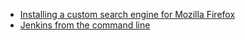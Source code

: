 + [Installing a custom search engine for Mozilla Firefox](custom-search-mozilla.html)
+ [Jenkins from the command line](jenkins-cli.html)